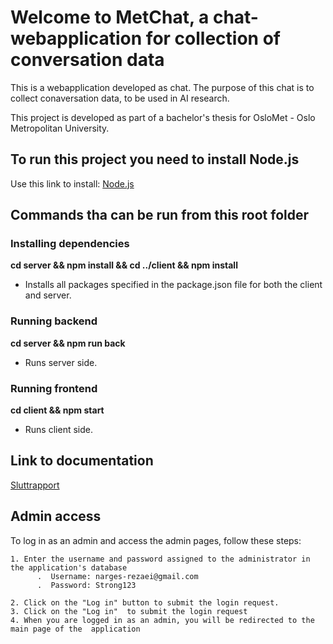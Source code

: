 # Welcome to MetChat, a chat-webapplication for collection of conversation data

This is a webapplication developed as chat. The purpose of this chat is to collect conaversation data, to be used in AI research.

This project is developed as part of a bachelor's thesis for OsloMet - Oslo Metropolitan University.

## To run this project you need to install Node.js

Use this link to install: [Node.js](https://nodejs.org/en)

## Commands tha can be run from this root folder

### Installing dependencies

**cd server && npm install && cd ../client && npm install**

- Installs all packages specified in the package.json file for both the client and server.

### Running backend

**cd server && npm run back**

- Runs server side.

### Running frontend

**cd client && npm start**

- Runs client side.

## Link to documentation

[Sluttrapport](https://docs.google.com/document/d/1gGjynaqrZl73bSMSA6fjgzKabltbjRZdIuUADuQDyY4/edit?usp=sharing)

## Admin access

To log in as an admin and access the admin pages, follow these steps:

    1. Enter the username and password assigned to the administrator in the application's database
          .  Username: narges-rezaei@gmail.com
          .  Password: Strong123

    2. Click on the "Log in" button to submit the login request.
    3. Click on the "Log in"  to submit the login request
    4. When you are logged in as an admin, you will be redirected to the main page of the  application
